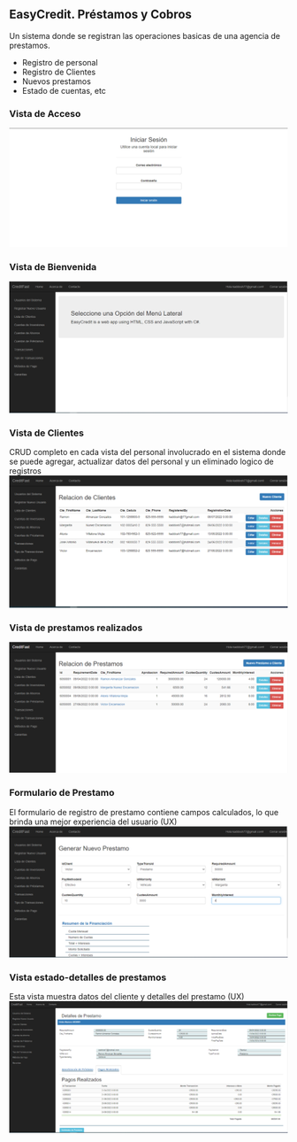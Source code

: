 ## EasyCredit. Préstamos y Cobros
<!--
You can use the [editor on GitHub](https://github.com/kaddosh7/EasyCredit/edit/gh-pages/index.md) to maintain and preview the content for your website in Markdown files.
-->
Un sistema donde se registran las operaciones basicas de una agencia de prestamos.
- Registro de personal
- Registro de Clientes
- Nuevos prestamos
- Estado de cuentas, etc

### Vista de Acceso
![Image](Images/loginView.PNG)

### Vista de Bienvenida
![Image](Images/inicioView.PNG)

### Vista de Clientes
CRUD completo en cada vista del personal involucrado en el sistema donde se puede agregar, actualizar datos del personal y un eliminado logico de registros
![Image](Images/clientesView.PNG)

### Vista de prestamos realizados
![Image](Images/prestamosRealizados.PNG)

### Formulario de Prestamo
El formulario de registro de prestamo contiene campos calculados, lo que brinda una mejor experiencia del usuario (UX)
![Image](Images/nuevoPrestamo.PNG)

### Vista estado-detalles de prestamos
Esta vista muestra datos del cliente y detalles del prestamo (UX)
![Image](Images/estadoPrestamo.PNG)
